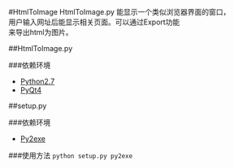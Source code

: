 #HtmlToImage
HtmlToImage.py 能显示一个类似浏览器界面的窗口，  
用户输入网址后能显示相关页面。可以通过Export功能  
来导出html为图片。

##HtmlToImage.py 

###依赖环境
* [Python2.7](https://www.python.org)  
* [PyQt4](http://www.riverbankcomputing.co.uk/software/pyqt/download)  




  



##setup.py

###依赖环境
* [Py2exe](http://www.py2exe.org)
 

###使用方法
<code>python setup.py py2exe</code>
